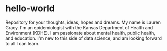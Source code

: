 # hello-world
Repository for your thoughts, ideas, hopes and dreams.
My name is Lauren Gracy. I'm an epidemiologist with the Kansas Department of Health and Environment (KDHE). I am passionate about mental health, public health, and education. I'm new to this side of data science, and am looking forward to all I can learn.
